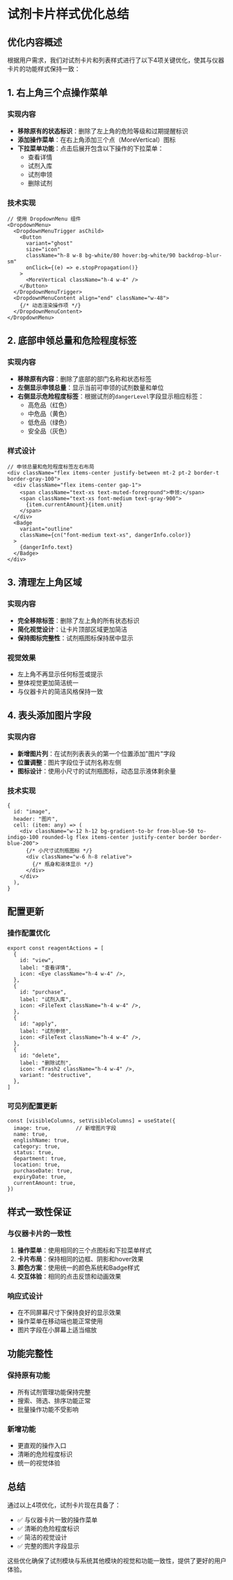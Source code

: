 # 试剂卡片样式优化总结

## 优化内容概述

根据用户需求，我们对试剂卡片和列表样式进行了以下4项关键优化，使其与仪器卡片的功能样式保持一致：

## 1. 右上角三个点操作菜单

### 实现内容
- **移除原有的状态标识**：删除了左上角的危险等级和过期提醒标识
- **添加操作菜单**：在右上角添加三个点（MoreVertical）图标
- **下拉菜单功能**：点击后展开包含以下操作的下拉菜单：
  - 查看详情
  - 试剂入库
  - 试剂申领
  - 删除试剂

### 技术实现
```tsx
// 使用 DropdownMenu 组件
<DropdownMenu>
  <DropdownMenuTrigger asChild>
    <Button 
      variant="ghost" 
      size="icon" 
      className="h-8 w-8 bg-white/80 hover:bg-white/90 backdrop-blur-sm"
      onClick={(e) => e.stopPropagation()}
    >
      <MoreVertical className="h-4 w-4" />
    </Button>
  </DropdownMenuTrigger>
  <DropdownMenuContent align="end" className="w-48">
    {/* 动态渲染操作项 */}
  </DropdownMenuContent>
</DropdownMenu>
```

## 2. 底部申领总量和危险程度标签

### 实现内容
- **移除原有内容**：删除了底部的部门名称和状态标签
- **左侧显示申领总量**：显示当前可申领的试剂数量和单位
- **右侧显示危险程度标签**：根据试剂的`dangerLevel`字段显示相应标签：
  - 高危品（红色）
  - 中危品（黄色）
  - 低危品（绿色）
  - 安全品（灰色）

### 样式设计
```tsx
// 申领总量和危险程度标签左右布局
<div className="flex items-center justify-between mt-2 pt-2 border-t border-gray-100">
  <div className="flex items-center gap-1">
    <span className="text-xs text-muted-foreground">申领:</span>
    <span className="text-xs font-medium text-gray-900">
      {item.currentAmount}{item.unit}
    </span>
  </div>
  <Badge 
    variant="outline" 
    className={cn("font-medium text-xs", dangerInfo.color)}
  >
    {dangerInfo.text}
  </Badge>
</div>
```

## 3. 清理左上角区域

### 实现内容
- **完全移除标签**：删除了左上角的所有状态标识
- **简化视觉设计**：让卡片顶部区域更加简洁
- **保持图标完整性**：试剂瓶图标保持居中显示

### 视觉效果
- 左上角不再显示任何标签或提示
- 整体视觉更加简洁统一
- 与仪器卡片的简洁风格保持一致

## 4. 表头添加图片字段

### 实现内容
- **新增图片列**：在试剂列表表头的第一个位置添加"图片"字段
- **位置调整**：图片字段位于试剂名称左侧
- **图标设计**：使用小尺寸的试剂瓶图标，动态显示液体剩余量

### 技术实现
```tsx
{
  id: "image",
  header: "图片",
  cell: (item: any) => (
    <div className="w-12 h-12 bg-gradient-to-br from-blue-50 to-indigo-100 rounded-lg flex items-center justify-center border border-blue-200">
      {/* 小尺寸试剂瓶图标 */}
      <div className="w-6 h-8 relative">
        {/* 瓶身和液体显示 */}
      </div>
    </div>
  ),
}
```

## 配置更新

### 操作配置优化
```tsx
export const reagentActions = [
  {
    id: "view",
    label: "查看详情",
    icon: <Eye className="h-4 w-4" />,
  },
  {
    id: "purchase",
    label: "试剂入库",
    icon: <FileText className="h-4 w-4" />,
  },
  {
    id: "apply",
    label: "试剂申领",
    icon: <FileText className="h-4 w-4" />,
  },
  {
    id: "delete",
    label: "删除试剂",
    icon: <Trash2 className="h-4 w-4" />,
    variant: "destructive",
  },
]
```

### 可见列配置更新
```tsx
const [visibleColumns, setVisibleColumns] = useState({
  image: true,        // 新增图片字段
  name: true,
  englishName: true,
  category: true,
  status: true,
  department: true,
  location: true,
  purchaseDate: true,
  expiryDate: true,
  currentAmount: true,
})
```

## 样式一致性保证

### 与仪器卡片的一致性
1. **操作菜单**：使用相同的三个点图标和下拉菜单样式
2. **卡片布局**：保持相同的边框、阴影和hover效果
3. **颜色方案**：使用统一的颜色系统和Badge样式
4. **交互体验**：相同的点击反馈和动画效果

### 响应式设计
- 在不同屏幕尺寸下保持良好的显示效果
- 操作菜单在移动端也能正常使用
- 图片字段在小屏幕上适当缩放

## 功能完整性

### 保持原有功能
- 所有试剂管理功能保持完整
- 搜索、筛选、排序功能正常
- 批量操作功能不受影响

### 新增功能
- 更直观的操作入口
- 清晰的危险程度标识
- 统一的视觉体验

## 总结

通过以上4项优化，试剂卡片现在具备了：
- ✅ 与仪器卡片一致的操作菜单
- ✅ 清晰的危险程度标识
- ✅ 简洁的视觉设计
- ✅ 完整的图片字段显示

这些优化确保了试剂模块与系统其他模块的视觉和功能一致性，提供了更好的用户体验。 